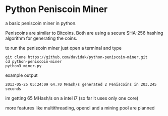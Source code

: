 Python Peniscoin Miner
======================

a basic peniscoin miner in python.

Peniscoins are similar to Bitcoins.
Both are using a secure SHA-256 hashing algorithm for generating the coins.

to run the peniscoin miner just open a terminal and type
```
git clone https://github.com/davidak/python-peniscoin-miner.git
cd python-peniscoin-miner
python3 miner.py
```

example output

```
2013-05-25 05:24:09 64.70 MHash/s generated 2 Peniscoins in 203.245 seconds
```

im getting 65 MHash/s on a intel i7 (so far it uses only one core)

more features like multithreading, opencl and a mining pool are planned
